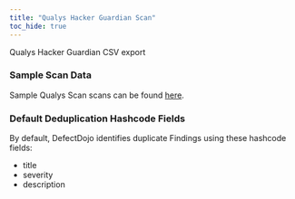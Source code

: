 ```yaml
---
title: "Qualys Hacker Guardian Scan"
toc_hide: true
---
```

Qualys Hacker Guardian CSV export

### Sample Scan Data

Sample Qualys Scan scans can be found [here](https://github.com/DefectDojo/django-DefectDojo/tree/master/unittests/scans/qualys_hacker_guardian).

### Default Deduplication Hashcode Fields
By default, DefectDojo identifies duplicate Findings using these hashcode fields:

- title
- severity
- description
